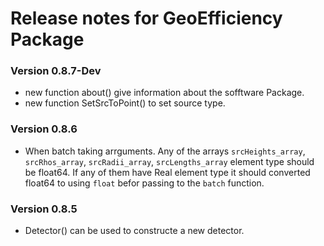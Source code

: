 # Release notes for GeoEfficiency Package

### Version 0.8.7-Dev
* new function about() give information about the sofftware Package.
* new function SetSrcToPoint() to set source type.

### Version 0.8.6
* When batch taking arrguments. Any of the arrays `srcHeights_array`, `srcRhos_array`, `srcRadii_array`, `srcLengths_array` element type should be float64. If any of them have Real element type it should converted float64 to using `float` befor passing to the `batch` function.

### Version 0.8.5
* Detector() can be used to constructe a new detector.